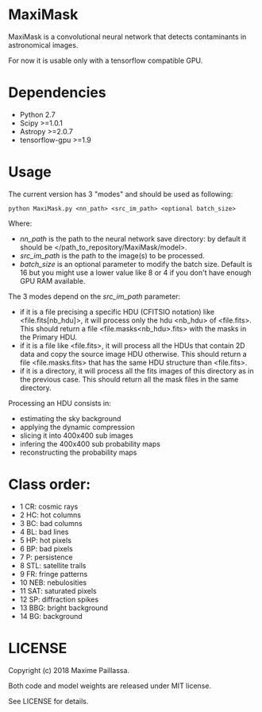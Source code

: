 # MaxiMask
MaxiMask is a convolutional neural network that detects contaminants in astronomical images.

For now it is usable only with a tensorflow compatible GPU.

# Dependencies
* Python 2.7
* Scipy >=1.0.1
* Astropy >=2.0.7
* tensorflow-gpu >=1.9

# Usage
The current version has 3 "modes" and should be used as following:
```
python MaxiMask.py <nn_path> <src_im_path> <optional batch_size>
```
Where:
* _nn_path_ is the path to the neural network save directory: by default it should be </path_to_repository/MaxiMask/model>.
* _src_im_path_ is the path to the image(s) to be processed.
* _batch_size_ is an optional parameter to modify the batch size. Default is 16 but you might use a lower value like 8 or 4 if you don't have enough GPU RAM available.

The 3 modes depend on the _src_im_path_ parameter:
* if it is a file precising a specific HDU (CFITSIO notation) like <file.fits[nb_hdu]>, it will process only the hdu <nb_hdu> of <file.fits>. 
This should return a file <file.masks<nb_hdu>.fits> with the masks in the Primary HDU.
* if it is a file like <file.fits>, it will process all the HDUs that contain 2D data and copy the source image HDU otherwise.
This should return a file <file.masks.fits> that has the same HDU structure than <file.fits>.
* if it is a directory, it will process all the fits images of this directory as in the previous case.
This should return all the mask files in the same directory.

Processing an HDU consists in:
* estimating the sky background
* applying the dynamic compression
* slicing it into 400x400 sub images
* infering the 400x400 sub probability maps
* reconstructing the probability maps

# Class order:
* 1 CR: cosmic rays 
* 2 HC: hot columns
* 3 BC: bad columns
* 4 BL: bad lines
* 5 HP: hot pixels
* 6 BP: bad pixels
* 7 P: persistence
* 8 STL: satellite trails
* 9 FR: fringe patterns
* 10 NEB: nebulosities
* 11 SAT: saturated pixels
* 12 SP: diffraction spikes
* 13 BBG: bright background
* 14 BG: background

# LICENSE
Copyright (c) 2018 Maxime Paillassa. 

Both code and model weights are released under MIT license. 

See LICENSE for details.
